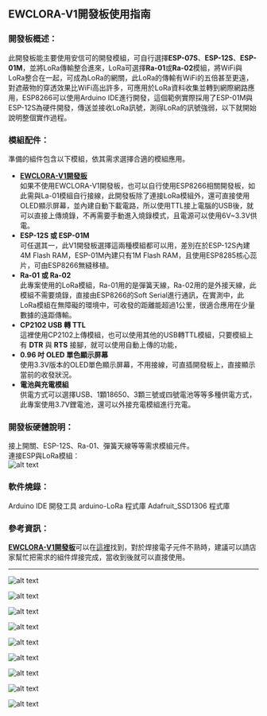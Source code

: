 ## EWCLORA-V1開發板使用指南 ##

### 開發板概述： ###
此開發板能主要使用安信可的開發模組，可自行選擇**ESP-07S**、**ESP-12S**、**ESP-01M**，並將LoRa傳輸整合進來，LoRa可選擇**Ra-01**或**Ra-02**模組，將WiFi與LoRa整合在一起，可成為LoRa的網關，此LoRa的傳輸有WiFi的五倍甚至更遠，對遮蔽物的穿透效果比WiFi高出許多，可應用於LoRa資料收集並轉到網際網路應用，ESP8266可以使用Arduino IDE進行開發，這個範例實際採用了ESP-01M與ESP-12S為硬件開發，傳送並接收LoRa訊號，測得LoRa的訊號強弱，以下就開始說明整個實作過程。

### 模組配件： ###
準備的組件包含以下模組，依其需求選擇合適的模組應用。

- **[EWCLORA-V1開發板](https://goods.ruten.com.tw/item/show?21902542088988 "EWCLORA-V1開發板")**<br>
如果不使用EWCLORA-V1開發板，也可以自行使用ESP8266相關開發板，如此需與La-01模組自行接線，此開發板除了連接LoRa模組外，還可直接使用OLED顯示屏幕，並內建自動下載電路，所以使用TTL接上電腦的USB後，就可以直接上傳燒錄，不再需要手動進入燒錄模式，且電源可以使用6V~3.3V供電。
- **ESP-12S 或 ESP-01M**<br>
可任選其一，此V1開發板選擇這兩種模組都可以用，差別在於ESP-12S內建4M Flash RAM，ESP-01M內建只有1M Flash RAM，且使用ESP8285核心蕊片，可由ESP8266無縫移植。
- **Ra-01 或 Ra-02**<br>
此專案使用的LoRa模組，Ra-01用的是彈簧天線，Ra-02用的是外接天線，此模組不需要燒錄，直接由ESP8266的Soft Serial進行通訊，在實測中，此LoRa模組在無障礙的環境中，可收發的距離能超過1公里，很適合應用在少量數據的遠距傳輸。
- **CP2102 USB 轉 TTL**<br>
這裡使用CP2102上傳模組，也可以使用其他的USB轉TTL模組，只要模組上有 **DTR** 與 **RTS** 接腳，就可以使用自動上傳的功能，
- **0.96 吋 OLED 單色顯示屏幕**<br>
使用3.3V版本的OLED單色顯示屏幕，不用接線，可直插開發板上，直接顯示當前的收發狀況。
- **電池與充電模組**<br>
供電方式可以選擇USB、1顆18650、3顆三號或四號電池等等多種供電方式，此專案使用3.7V鋰電池，還可以外接充電模組進行充電。

### 開發板硬體說明： ###
接上開關、ESP-12S、Ra-01、彈簧天線等等需求模組元件。
<br>
連接ESP與LoRa模組：<br>
![alt text](image/loraconnect.png "ESP模組與LoRa模組連線")

### 軟件燒錄： ###
Arduino IDE 開發工具
arduino-LoRa 程式庫
Adafruit_SSD1306 程式庫

### 參考資訊： ###
[**EWCLORA-V1開發板**](https://goods.ruten.com.tw/item/show?21902542088988 "EWCLORA-V1開發板")可以在[這裡](https://goods.ruten.com.tw/item/show?21902542088988 "EWCLORA-V1開發板")找到，對於焊接電子元件不熟時，建議可以請店家幫忙把需求的組件焊接完成，當收到後就可以直接使用。


----------

![alt text](image/ESP01M_options.png "ESP-01M For Arduino IDE 配置")

![alt text](image/ESP12S_options.png "ESP-12S For Arduino IDE 配置")

![alt text](image/EWCLORA-V1_a.png "EWCLORA-V1開發板 - 正面")

![alt text](image/EWCLORA-V1_b.png "EWCLORA-V1開發板 - 背面")

![alt text](image/USB2TTL.png "EWCLORA-V1與USB轉TTL連線")

![alt text](image/LoRa_Transmit_Receive.png "ESP-12S與ESP-01M收發LoRa訊息顯示屏幕")

![alt text](image/FrontAndBack.png "EWCLORA-V1連接鋰電池")

![alt text](image/ESP_LoRa_and_OLED.png "EWCLORA-V1與OLED")

![alt text](image/Ra-02andESP-01M.png "Ra-02與ESP-01M加充電模組")